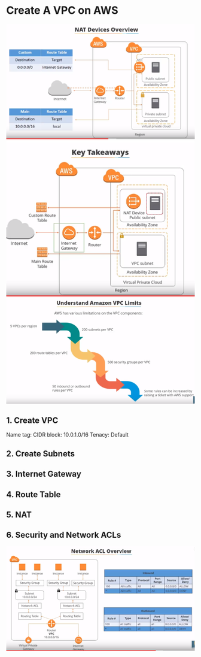 # Create A VPC on AWS


![aws_vpc](aws_vpc.PNG)
![aws_vpc_1](aws_vpc_1.PNG)
![aws_vpc_limits](aws_vpc_limits.PNG)

## 1. Create VPC
Name tag:
CIDR block: 10.0.1.0/16
Tenacy: Default
## 2. Create Subnets
## 3. Internet Gateway
## 4. Route Table
## 5. NAT
## 6. Security and Network ACLs
![vpc_network_acl](aws_network_acl.PNG)



